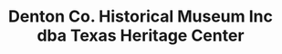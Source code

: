 ---
layout: repo
title: "Denton Co. Historical Museum Inc  dba Texas Heritage Center"
id: 16681
permalink: repos/16681/
---